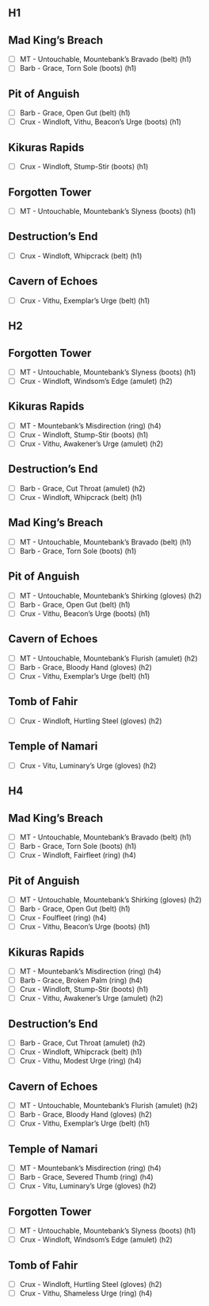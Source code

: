 
## H1

Mad King’s Breach
----
- [ ] MT - Untouchable, Mountebank’s Bravado (belt) (h1)
- [ ] Barb - Grace, Torn Sole (boots) (h1)

Pit of Anguish
----
- [ ] Barb - Grace, Open Gut (belt) (h1)
- [ ] Crux - Windloft, Vithu, Beacon’s Urge (boots) (h1)

Kikuras Rapids
----
- [ ] Crux - Windloft, Stump-Stir (boots) (h1)

Forgotten Tower
----
- [ ] MT - Untouchable, Mountebank’s Slyness (boots) (h1)

Destruction’s End
----
- [ ] Crux - Windloft, Whipcrack (belt) (h1)

Cavern of Echoes
----
- [ ] Crux - Vithu, Exemplar’s Urge (belt) (h1)


## H2

Forgotten Tower
----
- [ ] MT - Untouchable, Mountebank’s Slyness (boots) (h1)
- [ ] Crux - Windloft, Windsom’s Edge (amulet) (h2)

Kikuras Rapids
----
- [ ] MT - Mountebank’s Misdirection (ring) (h4)
- [ ] Crux - Windloft, Stump-Stir (boots) (h1)
- [ ] Crux - Vithu, Awakener’s Urge (amulet) (h2)

Destruction’s End
----
- [ ] Barb - Grace, Cut Throat (amulet) (h2)
- [ ] Crux - Windloft, Whipcrack (belt) (h1)

Mad King’s Breach
----
- [ ] MT - Untouchable, Mountebank’s Bravado (belt) (h1)
- [ ] Barb - Grace, Torn Sole (boots) (h1)

Pit of Anguish
----
- [ ] MT - Untouchable, Mountebank’s Shirking (gloves) (h2)
- [ ] Barb - Grace, Open Gut (belt) (h1)
- [ ] Crux - Vithu, Beacon’s Urge (boots) (h1)

Cavern of Echoes
----
- [ ] MT - Untouchable, Mountebank’s Flurish (amulet) (h2)
- [ ] Barb - Grace, Bloody Hand (gloves) (h2)
- [ ] Crux - Vithu, Exemplar’s Urge (belt) (h1)

Tomb of Fahir
----
- [ ] Crux - Windloft, Hurtling Steel (gloves) (h2)

Temple of Namari
----
- [ ] Crux - Vitu, Luminary’s Urge (gloves) (h2)

## H4

Mad King’s Breach
----
- [ ] MT - Untouchable, Mountebank’s Bravado (belt) (h1)
- [ ] Barb - Grace, Torn Sole (boots) (h1)
- [ ] Crux - Windloft, Fairfleet (ring) (h4)

Pit of Anguish
----
- [ ] MT - Untouchable, Mountebank’s Shirking (gloves) (h2)
- [ ] Barb - Grace, Open Gut (belt) (h1)
- [ ] Crux - Foulfleet (ring) (h4)
- [ ] Crux - Vithu, Beacon’s Urge (boots) (h1)

Kikuras Rapids
----
- [ ] MT - Mountebank’s Misdirection (ring) (h4)
- [ ] Barb - Grace, Broken Palm (ring) (h4)
- [ ] Crux - Windloft, Stump-Stir (boots) (h1)
- [ ] Crux - Vithu, Awakener’s Urge (amulet) (h2)

Destruction’s End
----
- [ ] Barb - Grace, Cut Throat (amulet) (h2)
- [ ] Crux - Windloft, Whipcrack (belt) (h1)
- [ ] Crux - Vithu, Modest Urge (ring) (h4)

Cavern of Echoes
----
- [ ] MT - Untouchable, Mountebank’s Flurish (amulet) (h2)
- [ ] Barb - Grace, Bloody Hand (gloves) (h2)
- [ ] Crux - Vithu, Exemplar’s Urge (belt) (h1)

Temple of Namari
----
- [ ] MT - Mountebank’s Misdirection (ring)  (h4)
- [ ] Barb - Grace, Severed Thumb (ring) (h4)
- [ ] Crux - Vitu, Luminary’s Urge (gloves) (h2)

Forgotten Tower
----
- [ ] MT - Untouchable, Mountebank’s Slyness (boots) (h1)
- [ ] Crux - Windloft, Windsom’s Edge (amulet) (h2)

Tomb of Fahir
----
- [ ] Crux - Windloft, Hurtling Steel (gloves) (h2)
- [ ] Crux - Vithu, Shameless Urge (ring) (h4)
